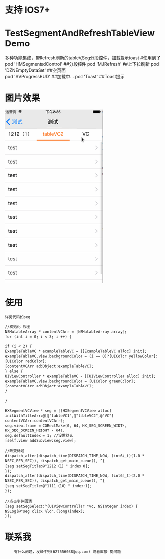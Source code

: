 # 支持 IOS7+
# TestSegmentAndRefreshTableViewDemo
多种功能集成，带Refresh刷新的tableV,Seg分段控件，加载提示toast
#使用到了
pod 'HMSegmentedControl' ##分段控件 
pod 'MJRefresh'       ##上下拉刷新 
pod 'DZNEmptyDataSet' ##空页面  
pod 'SVProgressHUD'    ##加载中… 
pod 'Toast'            ##Toast提示

# 图片效果
![image](https://github.com/EarthMass/TestSegmentAndRefreshTableViewDemo/blob/master/TestSegmentAndRefreshTableViewDemo.gif)

# 使用
    详见代码如seg
``` Object-C
//初始化 视图
NSMutableArray * contentVCArr = [NSMutableArray array];
for (int i = 0; i < 3; i ++) {

if (i < 2) {
ExampleTableVC * exampleTableVC = [[ExampleTableVC alloc] init];
exampleTableVC.view.backgroundColor = (i == 0)?[UIColor yellowColor]:[UIColor redColor];
[contentVCArr addObject:exampleTableVC];
} else {
UIViewController * exampleTableVC = [[UIViewController alloc] init];
exampleTableVC.view.backgroundColor = [UIColor greenColor];
[contentVCArr addObject:exampleTableVC];
}

}

HXSegmentVCView * seg = [[HXSegmentVCView alloc] initWithTitleArr:@[@"tableVC1",@"tableVC2",@"VC"] contentVCArr:contentVCArr];
seg.view.frame = CGRectMake(0, 64, HX_SEG_SCREEN_WIDTH, HX_SEG_SCREEN_HEIGHT - 64);
seg.defaultIndex = 1; //设置默认
[self.view addSubview:seg.view];

//改变标题
dispatch_after(dispatch_time(DISPATCH_TIME_NOW, (int64_t)(1.0 * NSEC_PER_SEC)), dispatch_get_main_queue(), ^{
[seg setSegTitle:@"1212（1）" index:0];
});
dispatch_after(dispatch_time(DISPATCH_TIME_NOW, (int64_t)(2.0 * NSEC_PER_SEC)), dispatch_get_main_queue(), ^{
[seg setSegTitle:@"1111（10）" index:1];
});

//点击事件回调
[seg setSegSelect:^(UIViewController *vc, NSInteger index) {
NSLog(@"seg click %ld",(long)index);
}];

```

# 联系我
        有什么问题，发邮件到(627556038@qq.com) 或者直接 提问题
